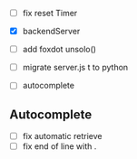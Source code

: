- [ ] fix reset Timer
- [X] backendServer 
- [ ] add foxdot unsolo()
- [ ] migrate server.js t to python
- [ ] autocomplete 


## Autocomplete
- [ ] fix automatic retrieve
- [ ] fix end of line with .
